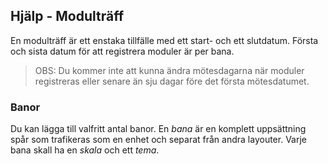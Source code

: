 ﻿## Hjälp - Modulträff
En modulträff är ett enstaka tillfälle med ett start- och ett slutdatum.
Första och sista datum för att registrera moduler är per bana.

> OBS: Du kommer inte att kunna ändra mötesdagarna när moduler registreras eller senare än sju dagar före det första mötesdatumet.

### Banor
Du kan lägga till valfritt antal banor.
En *bana* är en komplett uppsättning spår som trafikeras som en enhet och separat från andra layouter.
Varje bana skall ha en *skala* och ett *tema*.